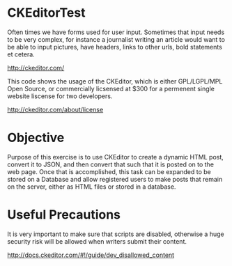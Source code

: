 CKEditorTest
============

Often times we have forms used for user input. Sometimes that input needs to be very complex, for instance a journalist writing an article would want to be able to input pictures, have headers, links to other urls, bold statements et cetera. 

http://ckeditor.com/

This code shows the usage of the CKEditor, which is either GPL/LGPL/MPL Open Source, or commercially licsensed at $300 for a permenent single website liscense for two developers.

http://ckeditor.com/about/license

Objective
=================
Purpose of this exercise is to use CKEditor to create a dynamic HTML post, convert it to JSON, and then convert that such that it is posted on to the web page. Once that is accomplished, this task can be expanded to be stored on a Database and allow registered users to make posts that remain on the server, either as HTML files or stored in a database.

Useful Precautions
==================
It is very important to make sure that scripts are disabled, otherwise a huge security risk will be allowed when writers submit their content.

http://docs.ckeditor.com/#!/guide/dev_disallowed_content

